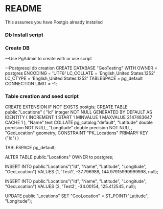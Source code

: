# README #

This assumes you have Postgis already installed

### Db Install script ###

### Create DB ###
--Use PgAdmin to create with or use script

--Postgresql db creation
CREATE DATABASE "GeoTesting"
    WITH 
    OWNER = postgres
    ENCODING = 'UTF8'
    LC_COLLATE = 'English_United States.1252'
    LC_CTYPE = 'English_United States.1252'
    TABLESPACE = pg_default
    CONNECTION LIMIT = -1;

### Table creation and seed script ###
CREATE EXTENSION IF NOT EXISTS postgis;
CREATE TABLE public."Locations"
(
    "Id" integer NOT NULL GENERATED BY DEFAULT AS IDENTITY ( INCREMENT 1 START 1 MINVALUE 1 MAXVALUE 2147483647 CACHE 1 ),
    "Name" text COLLATE pg_catalog."default",
    "Latitude" double precision NOT NULL,
    "Longitude" double precision NOT NULL,
    "GeoLocation" geometry,
    CONSTRAINT "PK_Locations" PRIMARY KEY ("Id")
)

TABLESPACE pg_default;

ALTER TABLE public."Locations"
    OWNER to postgres;

INSERT INTO public."Locations"("Id", "Name", "Latitude", "Longitude", "GeoLocation")
	VALUES (1, 'Test1', -37.796988, 144.97915999999998, null);
	
INSERT INTO public."Locations"("Id", "Name", "Latitude", "Longitude", "GeoLocation")
	VALUES (2, 'Test2', -34.00154, 125.412545, null);

UPDATE public."Locations" SET "GeoLocation" = ST_POINT("Latitude", "Longitude");
